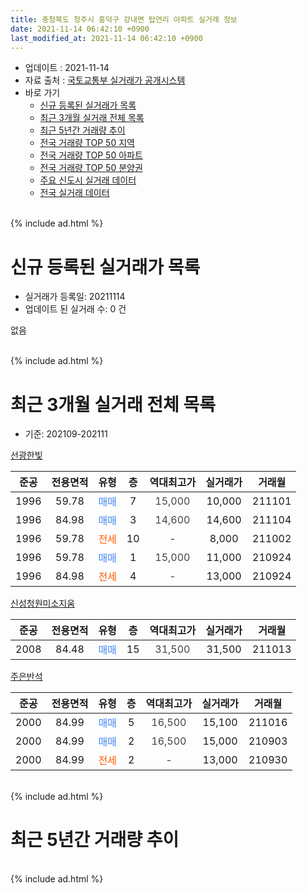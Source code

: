 ```yaml
---
title: 충청북도 청주시 흥덕구 강내면 탑연리 아파트 실거래 정보
date: 2021-11-14 06:42:10 +0900
last_modified_at: 2021-11-14 06:42:10 +0900
---
```


* 업데이트 : 2021-11-14
* 자료 출처 : [국토교통부 실거래가 공개시스템](http://rt.molit.go.kr)
* 바로 가기
    * [신규 등록된 실거래가 목록](#신규-등록된-실거래가-목록)
    * [최근 3개월 실거래 전체 목록](#최근-3개월-실거래-전체-목록)
    * [최근 5년간 거래량 추이](#최근-5년간-거래량-추이)
    * [전국 거래량 TOP 50 지역](https://inasie.github.io/apt-trade-info/최근-3개월-전국에서-가장-거래가-많이-발생한-지역)
    * [전국 거래량 TOP 50 아파트](https://inasie.github.io/apt-trade-info/최근-3개월-전국에서-가장-거래가-많이-발생한-아파트)
    * [전국 거래량 TOP 50 분양권](https://inasie.github.io/apt-trade-info/최근-3개월-전국에서-가장-거래가-많이-발생한-분양권)
    * [주요 신도시 실거래 데이터](https://inasie.github.io/apt-trade-info/주요-신도시)
    * [전국 실거래 데이터](https://inasie.github.io/apt-trade-info/전국)
<br>
{% include ad.html %}
<br>

# 신규 등록된 실거래가 목록
* 실거래가 등록일: 20211114
* 업데이트 된 실거래 수: 0 건

없음

<br>
{% include ad.html %}
<br>

# 최근 3개월 실거래 전체 목록
* 기준: 202109-202111


[선광한빛](https://search.naver.com/search.naver?query=%EC%B6%A9%EC%B2%AD%EB%B6%81%EB%8F%84+%EC%B2%AD%EC%A3%BC%EC%8B%9C+%ED%9D%A5%EB%8D%95%EA%B5%AC+%EA%B0%95%EB%82%B4%EB%A9%B4+%ED%83%91%EC%97%B0%EB%A6%AC+%EC%84%A0%EA%B4%91%ED%95%9C%EB%B9%9B)

|준공|전용면적|유형|층|역대최고가|실거래가|거래월|
|:---:|:---:|:---:|:---:|:---:|:---:|:---:|
|1996|59.78|<span style="color:#4285f3">매매</span>|7|<span style="color:#444444">15,000</span>|10,000|211101|
|1996|84.98|<span style="color:#4285f3">매매</span>|3|<span style="color:#444444">14,600</span>|14,600|211104|
|1996|59.78|<span style="color:#ff5a00">전세</span>|10|<span style="color:#444444">-</span>|8,000|211002|
|1996|59.78|<span style="color:#4285f3">매매</span>|1|<span style="color:#444444">15,000</span>|11,000|210924|
|1996|84.98|<span style="color:#ff5a00">전세</span>|4|<span style="color:#444444">-</span>|13,000|210924|

[신성청원미소지움](https://search.naver.com/search.naver?query=%EC%B6%A9%EC%B2%AD%EB%B6%81%EB%8F%84+%EC%B2%AD%EC%A3%BC%EC%8B%9C+%ED%9D%A5%EB%8D%95%EA%B5%AC+%EA%B0%95%EB%82%B4%EB%A9%B4+%ED%83%91%EC%97%B0%EB%A6%AC+%EC%8B%A0%EC%84%B1%EC%B2%AD%EC%9B%90%EB%AF%B8%EC%86%8C%EC%A7%80%EC%9B%80)

|준공|전용면적|유형|층|역대최고가|실거래가|거래월|
|:---:|:---:|:---:|:---:|:---:|:---:|:---:|
|2008|84.48|<span style="color:#4285f3">매매</span>|15|<span style="color:#444444">31,500</span>|31,500|211013|

[주은반석](https://search.naver.com/search.naver?query=%EC%B6%A9%EC%B2%AD%EB%B6%81%EB%8F%84+%EC%B2%AD%EC%A3%BC%EC%8B%9C+%ED%9D%A5%EB%8D%95%EA%B5%AC+%EA%B0%95%EB%82%B4%EB%A9%B4+%ED%83%91%EC%97%B0%EB%A6%AC+%EC%A3%BC%EC%9D%80%EB%B0%98%EC%84%9D)

|준공|전용면적|유형|층|역대최고가|실거래가|거래월|
|:---:|:---:|:---:|:---:|:---:|:---:|:---:|
|2000|84.99|<span style="color:#4285f3">매매</span>|5|<span style="color:#444444">16,500</span>|15,100|211016|
|2000|84.99|<span style="color:#4285f3">매매</span>|2|<span style="color:#444444">16,500</span>|15,000|210903|
|2000|84.99|<span style="color:#ff5a00">전세</span>|2|<span style="color:#444444">-</span>|13,000|210930|


<br>
{% include ad.html %}
<br>

# 최근 5년간 거래량 추이


<div style="width:100%;">
    <canvas id="deal_progress" height="200"></canvas>
</div>

<script>
new Chart(document.getElementById("deal_progress"), {
    type: 'line',
    data: {
        labels: ['201611','201612','201701','201702','201703','201704','201705','201706','201707','201708','201709','201710','201711','201712','201801','201802','201803','201804','201805','201806','201807','201808','201809','201810','201811','201812','201901','201902','201903','201904','201905','201906','201907','201908','201909','201910','201911','201912','202001','202002','202003','202004','202005','202006','202007','202008','202009','202010','202011','202012','202101','202102','202103','202104','202105','202106','202107','202108','202109','202110','202111'],
        datasets: [{
            label: '매매',
            pointRadius: 1,
            data: [3, 5, 2, 4, 0, 4, 4, 2, 3, 1, 2, 3, 2, 2, 6, 3, 1, 4, 3, 2, 5, 2, 0, 0, 1, 0, 2, 1, 4, 4, 3, 0, 3, 1, 2, 3, 1, 3, 3, 6, 4, 3, 4, 6, 3, 3, 6, 4, 8, 12, 16, 7, 4, 8, 14, 2, 4, 2, 2, 2, 2],
            borderColor: "rgba(255, 201, 14, 1)",
            backgroundColor: "rgba(255, 201, 14, 0.5)",
            fill: false,
            lineTension: 0
        },{
            label: '전월세',
            pointRadius: 1,
            data: [1, 3, 5, 2, 0, 2, 0, 3, 3, 1, 1, 2, 2, 3, 7, 2, 3, 1, 1, 0, 1, 2, 0, 4, 0, 5, 6, 3, 3, 3, 2, 0, 1, 4, 0, 1, 2, 4, 4, 7, 0, 1, 2, 2, 3, 3, 2, 2, 2, 4, 1, 8, 2, 2, 10, 7, 1, 2, 2, 1, 0],
            borderColor: "rgba(0, 141, 185, 1)",
            backgroundColor: "rgba(0, 141, 185, 0.5)",
            fill: false,
            lineTension: 0
        }
        ]
    },
    options: {
        responsive: true,
        title: {
            display: false
        },
        tooltips: {
            mode: 'index',
            intersect: false
        },
        hover: {
            mode: 'nearest',
            intersect: true
        },
        scales: {
            xAxes: [{
                display: true,
                scaleLabel: {
                    display: true,
                    labelString: '년/월'
                }
            }],
            yAxes: [{
                display: true,
                ticks: {
                    suggestedMin: 0,
                },
                scaleLabel: {
                    display: true,
                    labelString: '실거래 수'
                }
            }]
        }
    }
});

</script>


<br>
{% include ad.html %}
<br>

